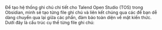 Để tạo hệ thống ghi chú chi tiết cho Talend Open Studio (TOS) trong Obsidian, mình sẽ tạo từng file ghi chú và liên kết chúng qua các để bạn dễ dàng chuyển qua lại giữa các phần, đảm bảo toàn diện về mặt kiến thức. Dưới đây là cấu trúc cụ thể từng file ghi chú:


